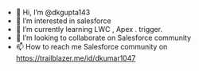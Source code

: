 - 👋 Hi, I’m @dkgupta143
- 👀 I’m interested in salesforce
- 🌱 I’m currently learning LWC , Apex . trigger. 
- 💞️ I’m looking to collaborate on Salesforce community 
- 📫 How to reach me Salesforce community on https://trailblazer.me/id/dkumar1047

<!---
dkgupta143/dkgupta143 is a ✨ special ✨ repository because its `README.md` (this file) appears on your GitHub profile.
You can click the Preview link to take a look at your changes.
--->
